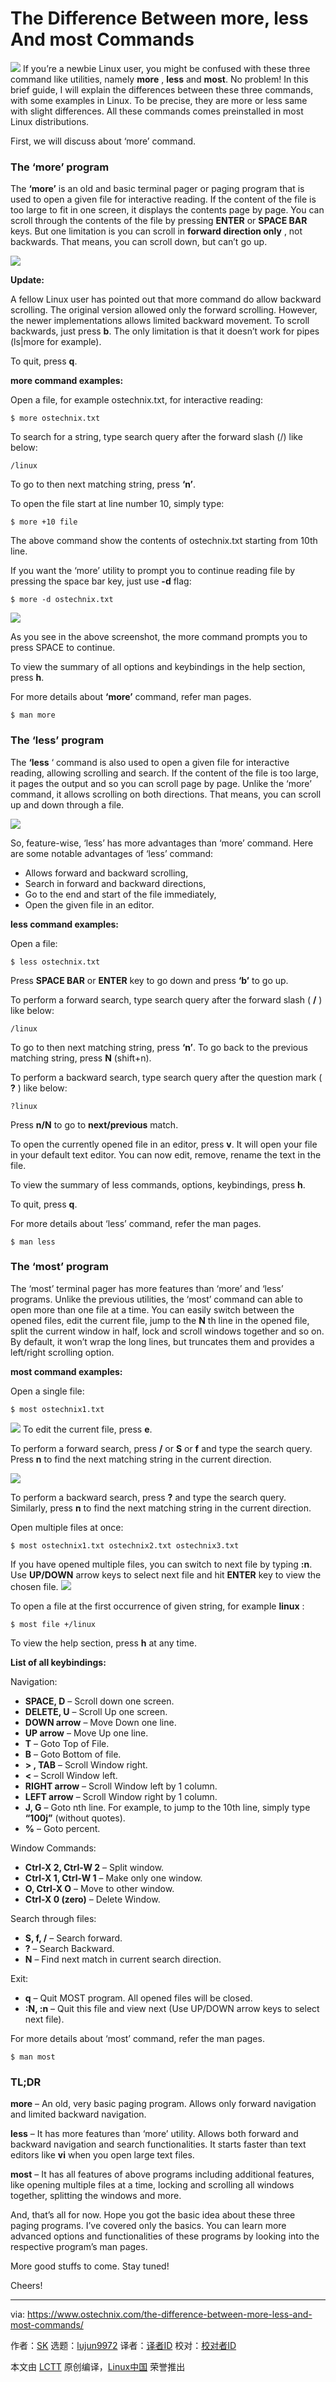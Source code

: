 The Difference Between more, less And most Commands
======
![](https://www.ostechnix.com/wp-content/uploads/2018/11/more-less-and-most-commands-720x340.png)
If you’re a newbie Linux user, you might be confused with these three command like utilities, namely **more** , **less** and **most**. No problem! In this brief guide, I will explain the differences between these three commands, with some examples in Linux. To be precise, they are more or less same with slight differences. All these commands comes preinstalled in most Linux distributions.

First, we will discuss about ‘more’ command.

### The ‘more’ program

The **‘more’** is an old and basic terminal pager or paging program that is used to open a given file for interactive reading. If the content of the file is too large to fit in one screen, it displays the contents page by page. You can scroll through the contents of the file by pressing **ENTER** or **SPACE BAR** keys. But one limitation is you can scroll in **forward direction only** , not backwards. That means, you can scroll down, but can’t go up.

![](https://www.ostechnix.com/wp-content/uploads/2018/11/more-command-demo.gif)

**Update:**

A fellow Linux user has pointed out that more command do allow backward scrolling. The original version allowed only the forward scrolling. However, the newer implementations allows limited backward movement. To scroll backwards, just press **b**. The only limitation is that it doesn’t work for pipes (ls|more for example).

To quit, press **q**.

**more command examples:**

Open a file, for example ostechnix.txt, for interactive reading:

```
$ more ostechnix.txt
```

To search for a string, type search query after the forward slash (/) like below:

```
/linux
```

To go to then next matching string, press **‘n’**.

To open the file start at line number 10, simply type:

```
$ more +10 file
```

The above command show the contents of ostechnix.txt starting from 10th line.

If you want the ‘more’ utility to prompt you to continue reading file by pressing the space bar key, just use **-d** flag:

```
$ more -d ostechnix.txt
```

![][2]

As you see in the above screenshot, the more command prompts you to press SPACE to continue.

To view the summary of all options and keybindings in the help section, press **h**.

For more details about **‘more’** command, refer man pages.

```
$ man more
```

### The ‘less’ program

The **‘less** ‘ command is also used to open a given file for interactive reading, allowing scrolling and search. If the content of the file is too large, it pages the output and so you can scroll page by page. Unlike the ‘more’ command, it allows scrolling on both directions. That means, you can scroll up and down through a file.

![](https://www.ostechnix.com/wp-content/uploads/2018/11/less-command-demo.gif)

So, feature-wise, ‘less’ has more advantages than ‘more’ command. Here are some notable advantages of ‘less’ command:

  * Allows forward and backward scrolling,
  * Search in forward and backward directions,
  * Go to the end and start of the file immediately,
  * Open the given file in an editor.



**less command examples:**

Open a file:

```
$ less ostechnix.txt
```

Press **SPACE BAR** or **ENTER** key to go down and press **‘b’** to go up.

To perform a forward search, type search query after the forward slash ( **/** ) like below:

```
/linux
```

To go to then next matching string, press **‘n’**. To go back to the previous matching string, press **N** (shift+n).

To perform a backward search, type search query after the question mark ( **?** ) like below:

```
?linux
```

Press **n/N** to go to **next/previous** match.

To open the currently opened file in an editor, press **v**. It will open your file in your default text editor. You can now edit, remove, rename the text in the file.

To view the summary of less commands, options, keybindings, press **h**.

To quit, press **q**.

For more details about ‘less’ command, refer the man pages.

```
$ man less
```

### The ‘most’ program

The ‘most’ terminal pager has more features than ‘more’ and ‘less’ programs. Unlike the previous utilities, the ‘most’ command can able to open more than one file at a time. You can easily switch between the opened files, edit the current file, jump to the **N** th line in the opened file, split the current window in half, lock and scroll windows together and so on. By default, it won’t wrap the long lines, but truncates them and provides a left/right scrolling option.

**most command examples:**

Open a single file:

```
$ most ostechnix1.txt
```
![](https://www.ostechnix.com/wp-content/uploads/2018/11/most-command.png)
To edit the current file, press **e**.

To perform a forward search, press **/** or **S** or **f** and type the search query. Press **n** to find the next matching string in the current direction.

![][3]

To perform a backward search, press **?** and type the search query. Similarly, press **n** to find the next matching string in the current direction.

Open multiple files at once:

```
$ most ostechnix1.txt ostechnix2.txt ostechnix3.txt
```

If you have opened multiple files, you can switch to next file by typing **:n**. Use **UP/DOWN** arrow keys to select next file and hit **ENTER** key to view the chosen file.
![](https://www.ostechnix.com/wp-content/uploads/2018/11/most-2.gif)

To open a file at the first occurrence of given string, for example **linux** :

```
$ most file +/linux
```

To view the help section, press **h** at any time.

**List of all keybindings:**

Navigation:

  * **SPACE, D** – Scroll down one screen.
  * **DELETE, U** – Scroll Up one screen.
  * **DOWN arrow** – Move Down one line.
  * **UP arrow** – Move Up one line.
  * **T** – Goto Top of File.
  * **B** – Goto Bottom of file.
  * **> , TAB** – Scroll Window right.
  * **<** – Scroll Window left.
  * **RIGHT arrow** – Scroll Window left by 1 column.
  * **LEFT arrow** – Scroll Window right by 1 column.
  * **J, G** – Goto nth line. For example, to jump to the 10th line, simply type **“100j”** (without quotes).
  * **%** – Goto percent.



Window Commands:

  * **Ctrl-X 2, Ctrl-W 2** – Split window.
  * **Ctrl-X 1, Ctrl-W 1** – Make only one window.
  * **O, Ctrl-X O** – Move to other window.
  * **Ctrl-X 0 (zero)** – Delete Window.



Search through files:

  * **S, f, /** – Search forward.
  * **?** – Search Backward.
  * **N** – Find next match in current search direction.



Exit:

  * **q** – Quit MOST program. All opened files will be closed.
  * **:N, :n** – Quit this file and view next (Use UP/DOWN arrow keys to select next file).



For more details about ‘most’ command, refer the man pages.

```
$ man most
```

### TL;DR

**more** – An old, very basic paging program. Allows only forward navigation and limited backward navigation.

**less** – It has more features than ‘more’ utility. Allows both forward and backward navigation and search functionalities. It starts faster than text editors like **vi** when you open large text files.

**most** – It has all features of above programs including additional features, like opening multiple files at a time, locking and scrolling all windows together, splitting the windows and more.

And, that’s all for now. Hope you got the basic idea about these three paging programs. I’ve covered only the basics. You can learn more advanced options and functionalities of these programs by looking into the respective program’s man pages.

More good stuffs to come. Stay tuned!

Cheers!



--------------------------------------------------------------------------------

via: https://www.ostechnix.com/the-difference-between-more-less-and-most-commands/

作者：[SK][a]
选题：[lujun9972][b]
译者：[译者ID](https://github.com/译者ID)
校对：[校对者ID](https://github.com/校对者ID)

本文由 [LCTT](https://github.com/LCTT/TranslateProject) 原创编译，[Linux中国](https://linux.cn/) 荣誉推出

[a]: https://www.ostechnix.com/author/sk/
[b]: https://github.com/lujun9972
[1]: data:image/gif;base64,R0lGODlhAQABAIAAAAAAAP///yH5BAEAAAAALAAAAAABAAEAAAIBRAA7
[2]: http://www.ostechnix.com/wp-content/uploads/2018/11/more-1.png
[3]: http://www.ostechnix.com/wp-content/uploads/2018/11/most-1-1.gif
